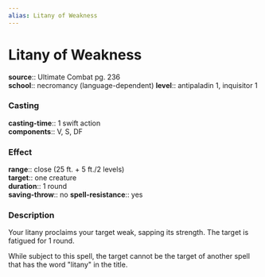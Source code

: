 ```yaml
---
alias: Litany of Weakness
---
```


# Litany of Weakness 

**source**:: Ultimate Combat pg. 236  
**school**:: necromancy (language-dependent)
**level**:: antipaladin 1, inquisitor 1

### Casting 

**casting-time**:: 1 swift action  
**components**:: V, S, DF

### Effect 

**range**:: close (25 ft. + 5 ft./2 levels)  
**target**:: one creature  
**duration**:: 1 round  
**saving-throw**:: no
**spell-resistance**:: yes

### Description 

Your litany proclaims your target weak, sapping its strength. The target is fatigued for 1 round.  
  
While subject to this spell, the target cannot be the target of another spell that has the word "litany" in the title.
